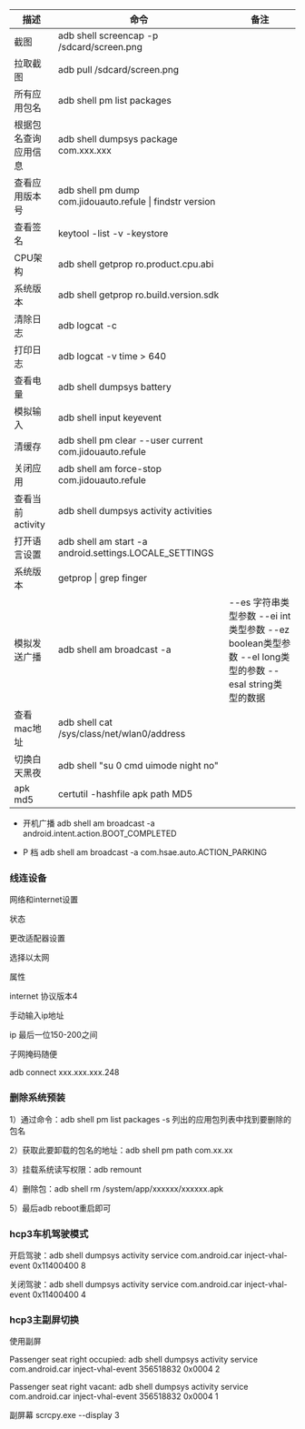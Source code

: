 | 描述           | 命令                                                        | 备注                                                                           |
| ------------ | --------------------------------------------------------- | ---------------------------------------------------------------------------- |
| 截图           | adb shell screencap -p /sdcard/screen.png                 |                                                                              |
| 拉取截图         | adb pull /sdcard/screen.png                               |                                                                              |
| 所有应用包名       | adb shell pm list packages                                |                                                                              |
| 根据包名查询应用信息   | adb shell dumpsys package com.xxx.xxx                     |                                                                              |
| 查看应用版本号      | adb shell pm dump com.jidouauto.refule \| findstr version |                                                                              |
| 查看签名         | keytool -list -v -keystore                                |                                                                              |
| CPU架构        | adb shell getprop ro.product.cpu.abi                      |                                                                              |
| 系统版本         | adb shell getprop ro.build.version.sdk                    |                                                                              |
| 清除日志         | adb logcat -c                                             |                                                                              |
| 打印日志         | adb logcat -v time > 640                                  |                                                                              |
| 查看电量         | adb shell dumpsys battery                                 |                                                                              |
| 模拟输入         | adb shell input keyevent                                  |                                                                              |
| 清缓存          | adb shell pm clear --user current com.jidouauto.refule    |                                                                              |
| 关闭应用         | adb shell am force-stop com.jidouauto.refule              |                                                                              |
| 查看当前activity | adb shell dumpsys activity activities                     |                                                                              |
| 打开语言设置       | adb shell am start -a android.settings.LOCALE_SETTINGS    |                                                                              |
| 系统版本         | getprop \| grep finger                                    |                                                                              |
| 模拟发送广播       | adb shell am broadcast -a <action>                        | --es 字符串类型参数 --ei int类型参数 --ez boolean类型参数 --el long类型的参数 --esal string类型的数据 |
| 查看mac地址      | adb shell cat /sys/class/net/wlan0/address                |                                                                              |
| 切换白天黑夜       | adb shell "su 0 cmd uimode night no"                      |                                                                              |
| apk md5      | certutil -hashfile apk path MD5                           |                                                                              |

- 开机广播
adb shell am broadcast -a android.intent.action.BOOT_COMPLETED

- P 档
adb shell am broadcast -a com.hsae.auto.ACTION_PARKING

### 线连设备

网络和internet设置

状态

更改适配器设置

选择以太网

属性

internet 协议版本4

手动输入ip地址

ip 最后一位150-200之间

子网掩码随便

adb connect xxx.xxx.xxx.248

### 删除系统预装

1）通过命令：adb shell pm list packages -s 列出的应用包列表中找到要删除的包名

2）获取此要卸载的包名的地址：adb shell pm path com.xx.xx

3）挂载系统读写权限：adb remount

4）删除包：adb shell rm /system/app/xxxxxx/xxxxxx.apk

5）最后adb reboot重启即可

### hcp3车机驾驶模式

开启驾驶：adb shell dumpsys activity service com.android.car inject-vhal-event 0x11400400 8

关闭驾驶：adb shell dumpsys activity service com.android.car inject-vhal-event 0x11400400 4

### hcp3主副屏切换

使用副屏

Passenger seat right occupied: adb shell dumpsys activity service com.android.car inject-vhal-event 356518832 0x0004 2

Passenger seat right vacant: adb shell dumpsys activity service com.android.car inject-vhal-event 356518832 0x0004 1

副屏幕 scrcpy.exe --display 3